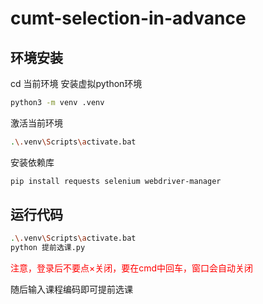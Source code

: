 # cumt-selection-in-advance

## 环境安装
cd 当前环境
安装虚拟python环境
```bash
python3 -m venv .venv
```

激活当前环境
```bash
.\.venv\Scripts\activate.bat
```
安装依赖库
```bash
pip install requests selenium webdriver-manager
```

## 运行代码
```bash
.\.venv\Scripts\activate.bat
python 提前选课.py
```

<font style="color:red">注意，登录后不要点×关闭，要在cmd中回车，窗口会自动关闭</font>

随后输入课程编码即可提前选课
